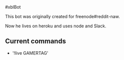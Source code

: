 #xblBot

This bot was originally created for freenode#reddit-naw.

Now he lives on heroku and uses node and Slack.


## Current commands

- '!live GAMERTAG'
